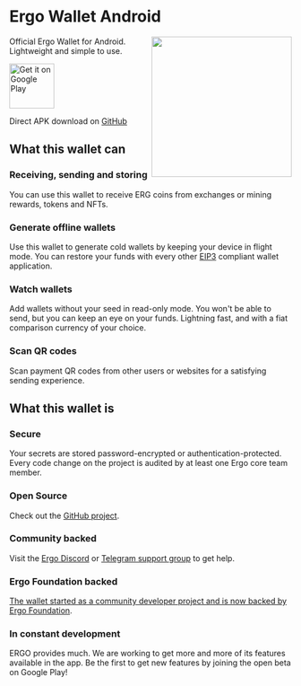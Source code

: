 # Ergo Wallet Android

<img src="https://user-images.githubusercontent.com/26038055/131368542-0e401c2c-35e4-449c-8423-ea259b39614b.png" align="right"  width="250">

Official Ergo Wallet for Android. Lightweight and simple to use.

[<img alt="Get it on Google Play" height="80" src="https://play.google.com/intl/en_us/badges/images/generic/en_badge_web_generic.png">](https://play.google.com/store/apps/details?id=org.ergoplatform.android)

Direct APK download on [GitHub](https://github.com/MrStahlfelge/ergo-wallet-android#download-and-install)

## What this wallet can
### Receiving, sending and storing
You can use this wallet to receive ERG coins from exchanges or mining rewards, tokens and NFTs.

### Generate offline wallets
Use this wallet to generate cold wallets by keeping your device in flight mode. You can restore your funds with every other 
[EIP3](https://github.com/ergoplatform/eips/blob/master/eip-0003.md) compliant wallet application.

### Watch wallets 
Add wallets without your seed in read-only mode. You won't be able to send, but you can keep an eye on your funds. 
Lightning fast, and with a fiat comparison currency of your choice.

### Scan QR codes
Scan payment QR codes from other users or websites for a satisfying sending experience.

## What this wallet is
### Secure 
Your secrets are stored password-encrypted or authentication-protected. Every code change on the project is audited by at least one Ergo core team member.

### Open Source
Check out the [GitHub project](https://github.com/MrStahlfelge/ergo-wallet-android).

### Community backed
Visit the [Ergo Discord](https://discord.gg/kj7s7nb) or [Telegram support group](https://t.me/ergosupport) to get help.

### Ergo Foundation backed
[The wallet started as a community developer project and is now backed by Ergo Foundation](https://ergoplatform.org/en/blog/2021-07-29-ergo-for-android-released/).

### In constant development
ERGO provides much. We are working to get more and more of its features available in the app. Be the first to get new features 
by joining the open beta on Google Play!
